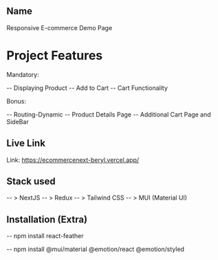 
## Name
Responsive E-commerce Demo Page

# Project Features 

Mandatory: 

-- Displaying Product
-- Add to Cart
-- Cart Functionality
 
 Bonus:

-- Routing-Dynamic
-- Product Details Page 
-- Additional Cart Page and SideBar


##  Live Link

Link: https://ecommercenext-beryl.vercel.app/  

## Stack used

-- > NextJS
-- > Redux
-- > Tailwind CSS
-- > MUI (Material UI)

## Installation (Extra)
-- npm install react-feather

-- npm install @mui/material @emotion/react @emotion/styled
